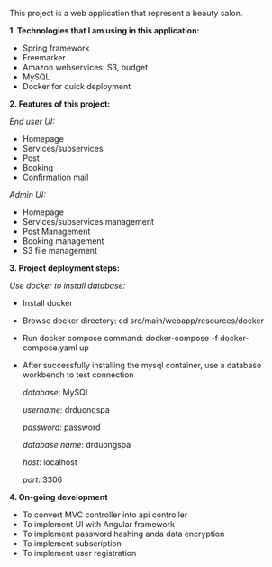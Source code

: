This project is a web application that represent a beauty salon.

**1. Technologies that I am using in this application:**
* Spring framework
* Freemarker
* Amazon webservices: S3, budget
* MySQL
* Docker for quick deployment

**2. Features of this project:**

_End user UI:_
* Homepage
* Services/subservices
* Post
* Booking
* Confirmation mail

_Admin UI:_
* Homepage
* Services/subservices management
* Post Management
* Booking management
* S3 file management

**3. Project deployment steps:**

_Use docker to install database:_
- Install docker
- Browse docker directory:
  cd src/main/webapp/resources/docker
- Run docker compose command:
  docker-compose -f docker-compose.yaml up
- After successfully installing the mysql container, use a database workbench to test connection

  _database_: MySQL

  _username_: drduongspa

  _password_: password

  _database name_: drduongspa

  _host_: localhost

  _port_: 3306

**4. On-going development**

- To convert MVC controller into api controller
- To implement UI with Angular framework
- To implement password hashing anda data encryption
- To implement subscription
- To implement user registration
